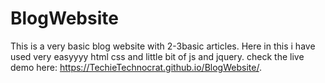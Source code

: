 # BlogWebsite
This is a very basic blog website with 2-3basic articles.
Here in this i have used very easyyyy html css and little bit of js and jquery. 
check the live demo here: https://TechieTechnocrat.github.io/BlogWebsite/.
